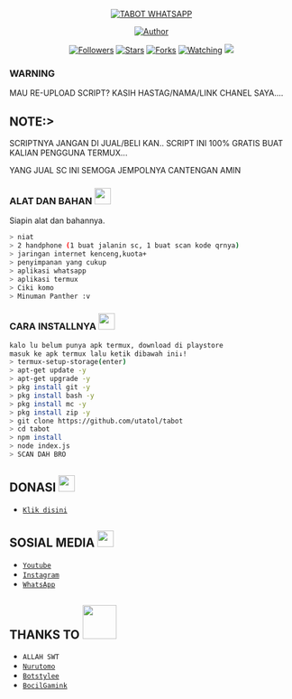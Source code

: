 
<p align="center">
<a href="#"><img title="TABOT WHATSAPP" src="https://img.shields.io/badge/TABOT WHATSAPP-green?colorA=%23ff0000&colorB=%23017e40&style=for-the-badge"></a>
</p>
<p align="center">
<a href="https://github.com/utatol"><img title="Author" src="https://img.shields.io/badge/PEMILIK-UTAGANS:v-orange.svg?style=for-the-badge&logo=github"></a>
</p>
<p align="center">
<a href="https://github.com/utatol/tabot/followers"><img title="Followers" src="https://img.shields.io/github/followers/tabot?color=blue&style=flat-square"></a>
<a href="https://github.com/utatol/tabot/stargazers/"><img title="Stars" src="https://img.shields.io/github/stars/utatol/tabotcolor=red&style=flat-square"></a>
<a href="https://github.com/utatol/tabot/network/members"><img title="Forks" src="https://img.shields.io/github/forks/nurutomo/wabot-aq?color=red&style=flat-square"></a>
<a href="https://github.com/utatol/tabot/watchers"><img title="Watching" src="https://img.shields.io/github/watchers/utatol/tabot?label=Watchers&color=blue&style=flat-square"></a>
<a href="https://hits.seeyoufarm.com"><img src="https://hits.seeyoufarm.com/api/count/incr/badge.svg?url=https%3A%2F%2Fgithub.com%2Futatol%2Ftabot&count_bg=%2379C83D&title_bg=%23555555&icon=probot.svg&icon_color=%2300FF6D&title=hits&edge_flat=false"/></a>
</p>

 
</details>

### WARNING
MAU RE-UPLOAD SCRIPT? KASIH HASTAG/NAMA/LINK CHANEL SAYA....

## NOTE:> 
SCRIPTNYA JANGAN DI JUAL/BELI KAN.. SCRIPT INI 100% GRATIS BUAT KALIAN PENGGUNA TERMUX...

YANG JUAL SC INI SEMOGA JEMPOLNYA CANTENGAN AMIN
</div>

### ALAT DAN BAHAN <img src="https://github.com/TheDudeThatCode/TheDudeThatCode/blob/master/Assets/Mario_Hello_Big.gif" width="29px">
Siapin alat dan bahannya.
```bash
> niat
> 2 handphone (1 buat jalanin sc, 1 buat scan kode qrnya)
> jaringan internet kenceng,kuota+
> penyimpanan yang cukup
> aplikasi whatsapp
> aplikasi termux
> Ciki komo
> Minuman Panther :v
```

### CARA INSTALLNYA  <img src="https://github.com/TheDudeThatCode/TheDudeThatCode/blob/master/Assets/hmm.gif" width="29px">
```bash
kalo lu belum punya apk termux, download di playstore
masuk ke apk termux lalu ketik dibawah ini↓!
> termux-setup-storage(enter)
> apt-get update -y
> apt-get upgrade -y
> pkg install git -y
> pkg install bash -y
> pkg install mc -y
> pkg install zip -y
> git clone https://github.com/utatol/tabot
> cd tabot
> npm install
> node index.js
> SCAN DAH BRO
```

## DONASI <img src="https://github.com/TheDudeThatCode/TheDudeThatCode/blob/master/Assets/coin.gif" width="29px">
* [`Klik disini`](https://tabot.simdif.com)


## SOSIAL MEDIA <img src="https://github.com/TheDudeThatCode/TheDudeThatCode/blob/master/Assets/powerup.gif" width="29px">

* [`Youtube`](https://youtube.com/channel/UCpnWpwB3E2lC1f6vuMDA89Q)
* [`Instagram`](https://instagram.com/uta_kamgun)
* [`WhatsApp`](https://wa.me/6289529518895?text=Assalamualaikum+Admin+Ganteng:v)
## THANKS TO <img src="https://github.com/TheDudeThatCode/TheDudeThatCode/blob/master/Assets/Handshake.gif" width="60px">

* `ALLAH SWT`
* [`Nurutomo`](https://github.com/nurutomo)
* [`Botstylee`](https://github.com/botstylee)
* [`BocilGamink`](https://github.com/bochilgaming)
